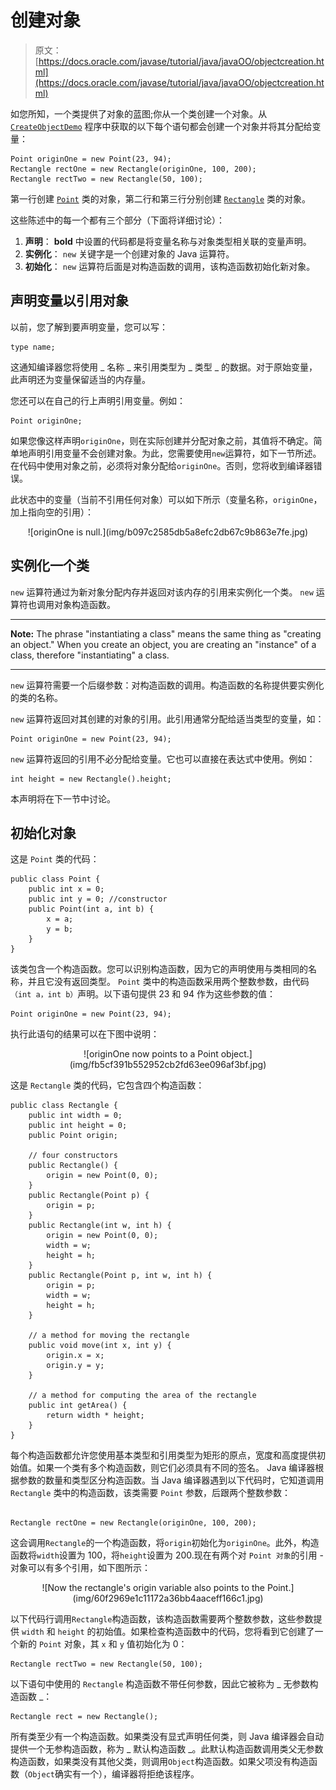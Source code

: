# 创建对象

> 原文： [https://docs.oracle.com/javase/tutorial/java/javaOO/objectcreation.html](https://docs.oracle.com/javase/tutorial/java/javaOO/objectcreation.html)

如您所知，一个类提供了对象的蓝图;你从一个类创建一个对象。从 [`CreateObjectDemo`](examples/CreateObjectDemo.java) 程序中获取的以下每个语句都会创建一个对象并将其分配给变量：

```
Point originOne = new Point(23, 94);
Rectangle rectOne = new Rectangle(originOne, 100, 200);
Rectangle rectTwo = new Rectangle(50, 100);

```

第一行创建 [`Point`](examples/Point.java) 类的对象，第二行和第三行分别创建 [`Rectangle`](examples/Rectangle.java) 类的对象。

这些陈述中的每一个都有三个部分（下面将详细讨论）：

1.  **声明**： **bold** 中设置的代码都是将变量名称与对象类型相关联的变量声明。
2.  **实例化**： `new` 关键字是一个创建对象的 Java 运算符。
3.  **初始化**： `new` 运算符后面是对构造函数的调用，该构造函数初始化新对象。

## 声明变量以引用对象

以前，您了解到要声明变量，您可以写：

```
type name;

```

这通知编译器您将使用 _ 名称 _ 来引用类型为 _ 类型 _ 的数据。对于原始变量，此声明还为变量保留适当的内存量。

您还可以在自己的行上声明引用变量。例如：

```
Point originOne;

```

如果您像这样声明`originOne`，则在实际创建并分配对象之前，其值将不确定。简单地声明引用变量不会创建对象。为此，您需要使用`new`运算符，如下一节所述。在代码中使用对象之前，必须将对象分配给`originOne`。否则，您将收到编译器错误。

此状态中的变量（当前不引用任何对象）可以如下所示（变量名称，`originOne`，加上指向空的引用）：

<center>![originOne is null.](img/b097c2585db5a8efc2db67c9b863e7fe.jpg)</center>

## 实例化一个类

`new` 运算符通过为新对象分配内存并返回对该内存的引用来实例化一个类。 `new` 运算符也调用对象构造函数。

* * *

**Note:** The phrase "instantiating a class" means the same thing as "creating an object." When you create an object, you are creating an "instance" of a class, therefore "instantiating" a class.

* * *

`new` 运算符需要一个后缀参数：对构造函数的调用。构造函数的名称提供要实例化的类的名称。

`new` 运算符返回对其创建的对象的引用。此引用通常分配给适当类型的变量，如：

```
Point originOne = new Point(23, 94);

```

`new` 运算符返回的引用不必分配给变量。它也可以直接在表达式中使用。例如：

```
int height = new Rectangle().height;

```

本声明将在下一节中讨论。

## 初始化对象

这是 `Point` 类的代码：

```
public class Point {
    public int x = 0;
    public int y = 0; //constructor
    public Point(int a, int b) {
        x = a;
        y = b;
    }
}

```

该类包含一个构造函数。您可以识别构造函数，因为它的声明使用与类相同的名称，并且它没有返回类型。 `Point` 类中的构造函数采用两个整数参数，由代码`（int a，int b）`声明。以下语句提供 23 和 94 作为这些参数的值：

```
Point originOne = new Point(23, 94);

```

执行此语句的结果可以在下图中说明：

<center>![originOne now points to a Point object.](img/fb5cf391b552952cb2fd63ee096af3bf.jpg)</center>

这是 `Rectangle` 类的代码，它包含四个构造函数：

```
public class Rectangle {
    public int width = 0;
    public int height = 0;
    public Point origin;

    // four constructors
    public Rectangle() {
        origin = new Point(0, 0);
    }
    public Rectangle(Point p) {
        origin = p;
    }
    public Rectangle(int w, int h) {
        origin = new Point(0, 0);
        width = w;
        height = h;
    }
    public Rectangle(Point p, int w, int h) {
        origin = p;
        width = w;
        height = h;
    }

    // a method for moving the rectangle
    public void move(int x, int y) {
        origin.x = x;
        origin.y = y;
    }

    // a method for computing the area of the rectangle
    public int getArea() {
        return width * height;
    }
}

```

每个构造函数都允许您使用基本类型和引用类型为矩形的原点，宽度和高度提供初始值。如果一个类有多个构造函数，则它们必须具有不同的签名。 Java 编译器根据参数的数量和类型区分构造函数。当 Java 编译器遇到以下代码时，它知道调用 `Rectangle` 类中的构造函数，该类需要 `Point` 参数，后跟两个整数参数：

```

Rectangle rectOne = new Rectangle(originOne, 100, 200);

```

这会调用`Rectangle`的一个构造函数，将`origin`初始化为`originOne`。此外，构造函数将`width`设置为 100，将`height`设置为 200.现在有两个对 `Point 对象`的引用 - 对象可以有多个引用，如下图所示：

<center>![Now the rectangle's origin variable also points to the Point.](img/60f2969e1c11172a36bb4aaceff166c1.jpg)</center>

以下代码行调用`Rectangle`构造函数，该构造函数需要两个整数参数，这些参数提供 `width` 和 `height` 的初始值。如果检查构造函数中的代码，您将看到它创建了一个新的 `Point` 对象，其 `x` 和 `y` 值初始化为 0：

```
Rectangle rectTwo = new Rectangle(50, 100);

```

以下语句中使用的 `Rectangle` 构造函数不带任何参数，因此它被称为 _ 无参数构造函数 _：

```
Rectangle rect = new Rectangle();

```

所有类至少有一个构造函数。如果类没有显式声明任何类，则 Java 编译器会自动提供一个无参构造函数，称为 _ 默认构造函数 _。此默认构造函数调用类父无参数构造函数，如果类没有其他父类，则调用`Object`构造函数。如果父项没有构造函数（`Object`确实有一个），编译器将拒绝该程序。